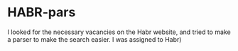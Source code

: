 # HABR-pars
I looked for the necessary vacancies on the Habr website, and tried to make a parser to make the search easier. I was assigned to Habr)
